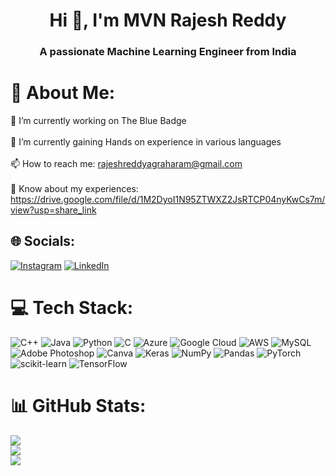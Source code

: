 <h1 align="center">Hi 👋, I'm MVN Rajesh Reddy</h1>
<h3 align="center">A passionate Machine Learning Engineer from India</h3>

# 💫 About Me:
🔭 I’m currently working on The Blue Badge<br><br>🌱 I’m currently gaining Hands on experience in various languages<br><br>📫 How to reach me: rajeshreddyagraharam@gmail.com<br><br>📄 Know about my experiences: https://drive.google.com/file/d/1M2DyoI1N95ZTWXZ2JsRTCP04nyKwCs7m/view?usp=share_link


## 🌐 Socials:
[![Instagram](https://img.shields.io/badge/Instagram-%23E4405F.svg?logo=Instagram&logoColor=white)](https://instagram.com/rajeshreddy_1707) [![LinkedIn](https://img.shields.io/badge/LinkedIn-%230077B5.svg?logo=linkedin&logoColor=white)](https://linkedin.com/in/www.linkedin.com/in/mvn-rajesh-reddy) 

# 💻 Tech Stack:
![C++](https://img.shields.io/badge/c++-%2300599C.svg?style=for-the-badge&logo=c%2B%2B&logoColor=white) ![Java](https://img.shields.io/badge/java-%23ED8B00.svg?style=for-the-badge&logo=java&logoColor=white) ![Python](https://img.shields.io/badge/python-3670A0?style=for-the-badge&logo=python&logoColor=ffdd54) ![C](https://img.shields.io/badge/c-%2300599C.svg?style=for-the-badge&logo=c&logoColor=white) ![Azure](https://img.shields.io/badge/azure-%230072C6.svg?style=for-the-badge&logo=azure-devops&logoColor=white) ![Google Cloud](https://img.shields.io/badge/Google%20Cloud-%234285F4.svg?style=for-the-badge&logo=google-cloud&logoColor=white) ![AWS](https://img.shields.io/badge/AWS-%23FF9900.svg?style=for-the-badge&logo=amazon-aws&logoColor=white) ![MySQL](https://img.shields.io/badge/mysql-%2300f.svg?style=for-the-badge&logo=mysql&logoColor=white) ![Adobe Photoshop](https://img.shields.io/badge/adobephotoshop-%2331A8FF.svg?style=for-the-badge&logo=adobephotoshop&logoColor=white) ![Canva](https://img.shields.io/badge/Canva-%2300C4CC.svg?style=for-the-badge&logo=Canva&logoColor=white) ![Keras](https://img.shields.io/badge/Keras-%23D00000.svg?style=for-the-badge&logo=Keras&logoColor=white) ![NumPy](https://img.shields.io/badge/numpy-%23013243.svg?style=for-the-badge&logo=numpy&logoColor=white) ![Pandas](https://img.shields.io/badge/pandas-%23150458.svg?style=for-the-badge&logo=pandas&logoColor=white) ![PyTorch](https://img.shields.io/badge/PyTorch-%23EE4C2C.svg?style=for-the-badge&logo=PyTorch&logoColor=white) ![scikit-learn](https://img.shields.io/badge/scikit--learn-%23F7931E.svg?style=for-the-badge&logo=scikit-learn&logoColor=white) ![TensorFlow](https://img.shields.io/badge/TensorFlow-%23FF6F00.svg?style=for-the-badge&logo=TensorFlow&logoColor=white)
# 📊 GitHub Stats:
![](https://github-readme-stats.vercel.app/api?username=rajeshreddy-1707&theme=dark&hide_border=false&include_all_commits=true&count_private=true)<br/>
![](https://github-readme-streak-stats.herokuapp.com/?user=rajeshreddy-1707&theme=dark&hide_border=false)<br/>
![](https://github-readme-stats.vercel.app/api/top-langs/?username=rajeshreddy-1707&theme=dark&hide_border=false&include_all_commits=true&count_private=true&layout=compact)
